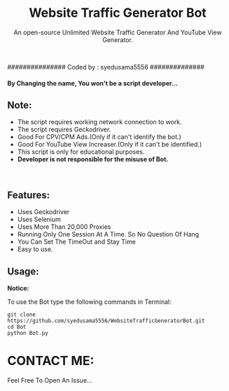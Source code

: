 <h1 align="center">Website Traffic Generator Bot

</h1>
<p align="center">An open-source Unlimited Website Traffic Generator And YouTube View Generator.</p><br>


###############  Coded by      : syedusama5556 ##############<br>


#### By Changing the name, You won't be a script developer...

## Note:

- The script requires working network connection to work.
- The script requires Geckodriver.
- Good For CPV/CPM Ads.(Only if it can't identify the bot.)
- Good For YouTube View Increaser.(Only if it can't be identified.)
- This script is only for educational purposes.
- **Developer is not responsible for the misuse of Bot.**
<br>

## Features:

- Uses Geckodriver
- Uses Selenium
- Uses More Than 20,000 Proxies
- Running Only One Session At A Time. So No Question Of Hang
- You Can Set The TimeOut and Stay Time 
- Easy to use.

## Usage:

**Notice:** 

To use the Bot type the following commands in Terminal:
```
git clone https://github.com/syedusama5556/WebsiteTrafficGeneratorBot.git
cd Bot
python Bot.py
```


# CONTACT ME:

Feel Free To Open An Issue...

```




